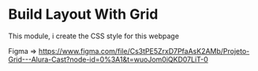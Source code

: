 # Build Layout With Grid

This module, i create the CSS style for this webpage

Figma => https://www.figma.com/file/Cs3tPE5ZrxD7PfaAsK2AMb/Projeto-Grid---Alura-Cast?node-id=0%3A1&t=wuoJom0iQKD07LiT-0
